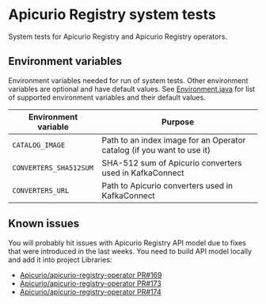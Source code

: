 # Apicurio Registry system tests

System tests for Apicurio Registry and Apicurio Registry operators.

## Environment variables

Environment variables needed for run of system tests. Other environment variables are optional and have default values. See [Environment.java](/systemtests/src/main/java/io/apicurio/registry/systemtest/framework/Environment.java) for list of supported environment variables and their default values.

|Environment variable|Purpose|
|---|---|
|`CATALOG_IMAGE`|Path to an index image for an Operator catalog (if you want to use it)|
|`CONVERTERS_SHA512SUM`|SHA-512 sum of Apicurio converters used in KafkaConnect|
|`CONVERTERS_URL`|Path to Apicurio converters used in KafkaConnect|

## Known issues

You will probably hit issues with Apicurio Registry API model due to fixes that were introduced in the last weeks. You need to build API model locally and add it into project Libraries:
- [Apicurio/apicurio-registry-operator PR#169](https://github.com/Apicurio/apicurio-registry-operator/pull/169)
- [Apicurio/apicurio-registry-operator PR#173](https://github.com/Apicurio/apicurio-registry-operator/pull/173)
- [Apicurio/apicurio-registry-operator PR#174](https://github.com/Apicurio/apicurio-registry-operator/pull/174)

